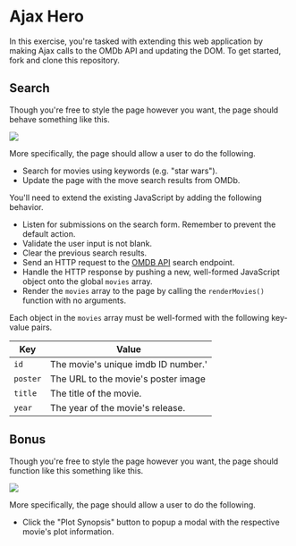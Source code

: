 # Ajax Hero

In this exercise, you're tasked with extending this web application by making Ajax calls to the OMDb API and updating the DOM. To get started, fork and clone this repository.

## Search

Though you're free to style the page however you want, the page should behave something like this.

![](screenshots/search.gif)

More specifically, the page should allow a user to do the following.

- Search for movies using keywords (e.g. "star wars").
- Update the page with the move search results from OMDb.

You'll need to extend the existing JavaScript by adding the following behavior.

- Listen for submissions on the search form. Remember to prevent the default action.
- Validate the user input is not blank.
- Clear the previous search results.
- Send an HTTP request to the [OMDB API](http://omdbapi.com/) search endpoint.
- Handle the HTTP response by pushing a new, well-formed JavaScript object onto the global `movies` array.
- Render the `movies` array to the page by calling the `renderMovies()` function with no arguments.

Each object in the `movies` array must be well-formed with the following key-value pairs.

| Key      | Value                               |
|----------|-------------------------------------|
| `id`     | The movie's unique imdb ID number.' |
| `poster` | The URL to the movie's poster image |
| `title`  | The title of the movie.             |
| `year`   | The year of the movie's release.    |

## Bonus

Though you're free to style the page however you want, the page should function like this something like this.

![](screenshots/plot.gif)

More specifically, the page should allow a user to do the following.

- Click the "Plot Synopsis" button to popup a modal with the respective movie's plot information.
